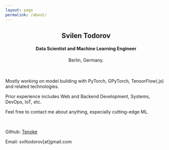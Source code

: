 ```yaml
---
layout: page
permalink: /about/
---
```

## <center>Svilen Todorov</center>
#### <center>Data Scientist and Machine Learning Engineer</center>


<center>Berlin, Germany.</center>

<br>
<br>

Mostly working on model building with PyTorch, GPyTorch, TensorFlow(.js) and related technologies.

Prior experience includes Web and Backend Development, Systems, DevOps, IoT, etc.

Feel free to contact me about anything, especially cutting-edge ML.


<br>

Github: [Tenoke](https://github.com/Tenoke/)

Email: sviltodorov[at]gmail.com

